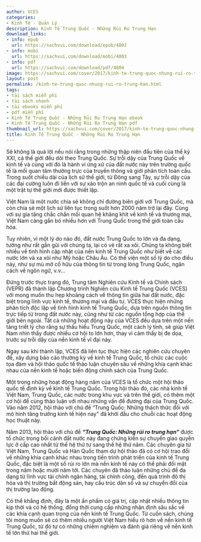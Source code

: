 ```yaml
---
author: VCES
categories:
- Kinh Tế - Quản Lý
description: Kinh Tế Trung Quốc - Những Rủi Ro Trung Hạn
download_links:
- info: epub
  url: https://sachvui.com/download/epub/4802
- info: mobi
  url: https://sachvui.com/download/mobi/4803
- info: pdf
  url: https://sachvui.com/download/pdf/4804
image: https://sachvui.com/cover/2017/kinh-te-trung-quoc-nhung-rui-ro-trung-han.jpg
layout: post
permalink: /kinh-te-trung-quoc-nhung-rui-ro-trung-han.html
tags:
- tải sách miễn phí
- tải sách nhanh
- tải ebooks miễn phí
- pdf miễn phí
- Kinh Tế Trung Quốc - Những Rủi Ro Trung Hạn ebook
- Kinh Tế Trung Quốc - Những Rủi Ro Trung Hạn pdf
thumbnail_url: https://sachvui.com/cover/2017/kinh-te-trung-quoc-nhung-rui-ro-trung-han.jpg
title: Kinh Tế Trung Quốc - Những Rủi Ro Trung Hạn
---
```


 <div class="item-desc text-justify"> <p>Sẽ không là quá lời nếu nói rằng trong những thập niên đầu tiên của thế kỷ XXI, cả thế giới đều dõi theo Trung Quốc. Sự trỗi dậy của Trung Quốc về kinh tế và cùng với đó là hành vi ứng xử của đất nước này trên trường quốc tế là mối quan tâm thường trực của truyền thông và giới phân tích toàn cầu. Trong suốt chiều dài của lịch sử thế giới, từ Đông sang Tây, sự trỗi dậy của các đại cường luôn đi liền với sự xáo trộn an ninh quốc tế và cuối cùng là một trật tự thế giới mới được thiết lập. </p><p>Việt Nam là một nước chia sẻ không chỉ đường biên giới với Trung Quốc, mà còn chia sẻ một lịch sử liên tục trong suốt hơn 2000 năm trở lại đây. Cùng với sự gia tăng chắc chắn mối quan hệ khăng khít về kinh tế và thương mại, Việt Nam càng gắn bó nhiều hơn với Trung Quốc trong thế giới toàn cầu hóa. </p><p>Tuy nhiên, vì một lý do nào đó, đất nước Trung Quốc to lớn và đa dạng, tưởng như rất gần gũi với chúng ta, lại có vẻ rất xa xôi. Chúng ta không biết nhiều về tình hình cập nhật của nền kinh tế Trung Quốc như biết về các nước lớn và xa xôi như Mỹ hoặc Châu Âu. Có thể viện một số lý do cho điều này, như sự mù mờ cố hữu của thông tin từ trong lòng Trung Quốc, ngăn cách về ngôn ngữ, v.v… </p><p>Đứng trước thực trạng đó, Trung tâm Nghiên cứu Kinh tế và Chính sách (VEPR) đã thành lập Chương trình Nghiên cứu Kinh tế Trung Quốc (VCES) với mong muốn thu hẹp khoảng cách về thông tin giữa hai đất nước, đặc biệt trong lĩnh vực kinh tế, thương mại và đầu tư. VCES thực hiện những phân tích độc lập về tình hình kinh tế Trung Quốc, dựa trên nguồn thông tin trực tiếp từ trong đất nước này, cũng như từ các nguồn tổng hợp của thế giới bên ngoài. Tất cả những hoạt động này của VCES đều dựa trên một nền tảng triết lý cho rằng sự thấu hiểu Trung Quốc, một cách lý tính, sẽ giúp Việt Nam nhìn thấy được nhiều cơ hội to lớn hơn, thay vì cảm thấy bị đe dọa, trước sự trỗi dậy của nền kinh tế vĩ đại này.  </p><p>Ngay sau khi thành lập, VCES đã liên tục thực hiện các nghiên cứu chuyên đề, xây dựng báo cáo thường kỳ về kinh tế Trung Quốc, tổ chức các cuộc tọa đàm và hội thảo quốc tế thảo luận chuyên sâu về những khía cạnh khác nhau của nền kinh tế hoặc biến động chính sách của Trung Quốc.  </p><p>Một trong những hoạt động hàng năm của VCES là tổ chức một hội thảo quốc tế định kỳ về kinh tế Trung Quốc. Trong hội thảo đó, các nhà kinh tế Việt Nam, Trung Quốc, các nước trong khu vực và trên thế giới, có thêm một cơ hội để cùng thảo luận với nhau những vấn đề đương đại của Trung Quốc. Vào năm 2012, hội thảo với chủ đề “Trung Quốc: Những thách thức đối với mô hình tăng trưởng kinh tế hiện nay" đã khởi đầu cho chuỗi các hoạt động học thuật này. </p><p>Năm 2013, hội thảo với chủ đề <em><strong>“Trung Quốc: Những rủi ro trung hạn”</strong></em> được tổ chức trong bối cảnh đất nước này đang chứng kiến sự chuyển giao quyền lực ở cấp cao nhất từ thế hệ thứ tư sang thế hệ thứ năm. Các chuyên gia từ Việt Nam, Trung Quốc và Hàn Quốc tham dự hội thảo đã có cơ hội trao đổi về những khía cạnh khác nhau trong tiến trình phát triển của kinh tế Trung Quốc, đặc biệt là một số rủi ro lớn mà nền kinh tế này có thể phải đối mặt trong năm hoặc mười năm tới. Các chuyên đã thảo luận những chủ đề đa dạng từ lĩnh vực tài chính ngân hàng, tài chính công, đến quá trình đô thị hóa và thị trường bất động sản, hay cấu trúc dân số và sự chuyển đổi của thị trường lao động.  </p><p>Có thể khẳng định, đây là một ấn phẩm có giá trị, cập nhật nhiều thông tin kịp thời và có hệ thống, đồng thời cung cấp những nhận định sâu sắc về các khía cạnh quan trọng của nền kinh tế Trung Quốc. Từ cuốn sách, chúng tôi mong muốn sẽ có thêm nhiều người Việt Nam hiểu rõ hơn về nền kinh tế Trung Quốc, từ đó tự có những chiêm nghiệm và đánh giá riêng về nền kinh tế lớn thứ hai thế giới. </p> </div>